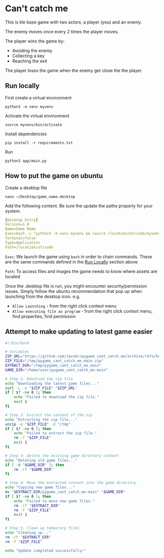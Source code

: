 # Can't catch me

This is tile base game with two actors, a player (you) and an enemy.

The enemy moves once every 2 times the player moves.

The player wins the game by:
- Avoiding the enemy
- Collecting a key
- Reaching the exit

The player loses the game when the enemy get close the the player.


## Run locally

First create a virtual environment

`python3 -m venv myvenv`

Activate the virtual environment

`source myvenv/bin/activate`

Install dependencies

`pip install -r requirements.txt`

Run

`python3 app/main.py`


## How to put the game on ubuntu

Create a desktop file

`nano ~/Desktop/game_name.desktop`

Add the following content.
Be sure the update the paths properly for your system.
```yaml
[Desktop Entry]
Version=1.0
Name=Game Name
Exec=bash -c "python3 -m venv myvenv && source /location/of/code/myvenv/bin/activate && pip install -r requirements.txt && /usr/bin/python3 /location/of/code/main.py"
Terminal=false
Type=Application
Path=/location/of/code
```

`Exec`: We launch the game using `bash` in order to chain commands. These are the same commands defined in the [Run Locally](#run-locally) section above

`Path`: To access files and images the game needs to know where assets are located

Once the .desktop file is run, you might encounter security/permission issues.
Simply follow the ubuntu recommendation that pop up when launching from the desktop icon.
e.g.
- `Allow Launching` - from the right click context menu
- `Allow executing file as program` - from the right click context menu, find properties, find permission


## Attempt to make updating to latest game easier

```bash
#!/bin/bash

# Variables
ZIP_URL="https://github.com/Jaxsbr/pygame_cant_catch_me/archive/refs/heads/main.zip"
ZIP_FILE="/tmp/pygame_cant_catch_me_main.zip"
EXTRACT_DIR="/tmp/pygame_cant_catch_me_main"
GAME_DIR="/home/user/pygame_cant_catch_me-main"

# Step 1: Download the zip file
echo "Downloading the latest game files..."
curl -L -o "$ZIP_FILE" "$ZIP_URL"
if [ $? -ne 0 ]; then
    echo "Failed to download the zip file."
    exit 1
fi

# Step 2: Extract the content of the zip
echo "Extracting the zip file..."
unzip -q "$ZIP_FILE" -d "/tmp"
if [ $? -ne 0 ]; then
    echo "Failed to extract the zip file."
    rm -f "$ZIP_FILE"
    exit 1
fi

# Step 3: Delete the existing game directory content
echo "Deleting old game files..."
if [ -d "$GAME_DIR" ]; then
    rm -rf "$GAME_DIR"
fi

# Step 4: Move the extracted content into the game directory
echo "Copying new game files..."
mv "$EXTRACT_DIR/pygame_cant_catch_me-main" "$GAME_DIR"
if [ $? -ne 0 ]; then
    echo "Failed to move new game files."
    rm -rf "$EXTRACT_DIR"
    rm -f "$ZIP_FILE"
    exit 1
fi

# Step 5: Clean up temporary files
echo "Cleaning up..."
rm -rf "$EXTRACT_DIR"
rm -f "$ZIP_FILE"

echo "Update completed successfully!"

```
